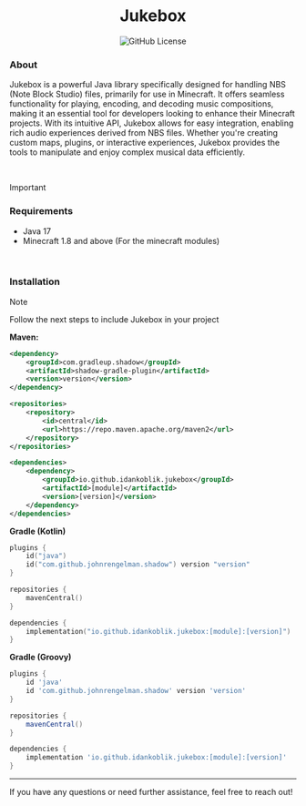 <h1 align="center" style="display: flex; align-items: center; justify-content: center;">
    Jukebox
</h1>

<div align="center">
    <img alt="GitHub License" src="https://img.shields.io/github/license/IdanKoblik/Jukebox">
</div>

### About
Jukebox is a powerful Java library specifically designed for handling NBS (Note Block Studio) files, primarily for use in Minecraft. It offers seamless functionality for playing, encoding, and decoding music compositions, making it an essential tool for developers looking to enhance their Minecraft projects. With its intuitive API, Jukebox allows for easy integration, enabling rich audio experiences derived from NBS files. Whether you're creating custom maps, plugins, or interactive experiences, Jukebox provides the tools to manipulate and enjoy complex musical data efficiently.

<br>

>[!IMPORTANT]
> ### Requirements
> * Java 17
> * Minecraft 1.8 and above (For the minecraft modules)

<br>

### Installation
>[!NOTE]
> Follow the next steps to include Jukebox in your project

**Maven:**
```xml
<dependency>
    <groupId>com.gradleup.shadow</groupId>
    <artifactId>shadow-gradle-plugin</artifactId>
    <version>version</version>
</dependency>

<repositories>
    <repository>
        <id>central</id>
        <url>https://repo.maven.apache.org/maven2</url>
    </repository>
</repositories>

<dependencies>
    <dependency>
        <groupId>io.github.idankoblik.jukebox</groupId>
        <artifactId>[module]</artifactId>
        <version>[version]</version>
    </dependency>
</dependencies>
```

**Gradle (Kotlin)**
```kotlin
plugins {
    id("java")
    id("com.github.johnrengelman.shadow") version "version"
}

repositories {
    mavenCentral()
}

dependencies {
    implementation("io.github.idankoblik.jukebox:[module]:[version]")
}
```

**Gradle (Groovy)**
```groovy
plugins {
    id 'java'
    id 'com.github.johnrengelman.shadow' version 'version'
}

repositories {
    mavenCentral()
}

dependencies {
    implementation 'io.github.idankoblik.jukebox:[module]:[version]'
}
```
<hr>

If you have any questions or need further assistance, feel free to reach out!